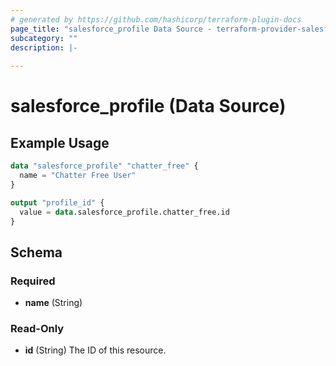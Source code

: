 ```yaml
---
# generated by https://github.com/hashicorp/terraform-plugin-docs
page_title: "salesforce_profile Data Source - terraform-provider-salesforce"
subcategory: ""
description: |-
  
---
```


# salesforce_profile (Data Source)



## Example Usage

```terraform
data "salesforce_profile" "chatter_free" {
  name = "Chatter Free User"
}

output "profile_id" {
  value = data.salesforce_profile.chatter_free.id
}
```

<!-- schema generated by tfplugindocs -->
## Schema

### Required

- **name** (String)

### Read-Only

- **id** (String) The ID of this resource.


